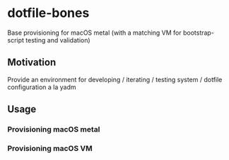 # dotfile-bones
Base provisioning for macOS metal (with a matching VM for bootstrap-script testing and validation)

## Motivation
Provide an environment for developing / iterating / testing system / dotfile configuration a la yadm

## Usage
### Provisioning macOS metal

### Provisioning macOS VM
